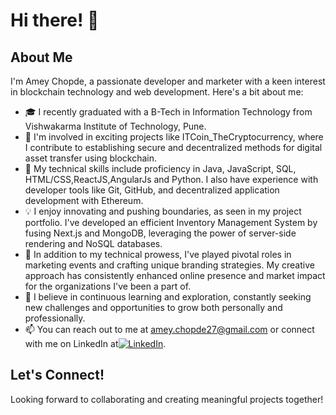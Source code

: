 # Hi there! 👋

## About Me

I'm Amey Chopde, a passionate developer and marketer with a keen interest in blockchain technology and web development. Here's a bit about me:

- 🎓 I recently graduated with a B-Tech in Information Technology from Vishwakarma Institute of Technology, Pune.
- 💼 I'm involved in exciting projects like ITCoin_TheCryptocurrency, where I contribute to establishing secure and decentralized methods for digital asset transfer using blockchain.
- 🔧 My technical skills include proficiency in Java, JavaScript, SQL, HTML/CSS,ReactJS,AngularJs and Python. I also have experience with developer tools like Git, GitHub, and decentralized application development with Ethereum.
- 💡 I enjoy innovating and pushing boundaries, as seen in my project portfolio. I've developed an efficient Inventory Management System by fusing Next.js and MongoDB, leveraging the power of server-side rendering and NoSQL databases.
- 🚀 In addition to my technical prowess, I've played pivotal roles in marketing events and crafting unique branding strategies. My creative approach has consistently enhanced online presence and market impact for the organizations I've been a part of.
- 🌱 I believe in continuous learning and exploration, constantly seeking new challenges and opportunities to grow both personally and professionally.
- 📫 You can reach out to me at amey.chopde27@gmail.com or connect with me on LinkedIn at[![LinkedIn](https://img.shields.io/badge/-Amey%20Chopde-blue?style=flat-square&logo=Linkedin&logoColor=white&link=https://www.linkedin.com/in/amey-chopde/)](https://www.linkedin.com/in/amey-chopde/).

## Let's Connect!

Looking forward to collaborating and creating meaningful projects together!
